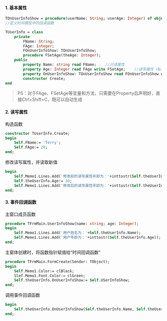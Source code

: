 #### 1. 基本属性

```pascal
TOnUserInfoShow = procedure(userName: String; userAge: Integer) of object;
//定义时间模型中的回调函数

TUserInfo = class
    private
        FName: String;
        FAge: Integer;
        FOnUserInfoShow: TOnUserInfoShow;
        procedure FSetAge(theAge: Integer);
    public
        property Name: string read FName;    //只读属性
        property Age: Integer read FAge write FSetAge;    //读写属性（私有变量，私有方法）
        property OnUserInfoShow: TOnUserInfoShow read FOnUserInfoShow write FOnUserInfoShow;    //事件模型回调函数
        constructor Create;
end
```

> PS：对于FAge、FSetAge等变量和方法，只需要在Property后声明好，直接Ctrl+Shift+C，既可以自动生成


#### 2. 读写属性

构造函数

```pascal
constructor TUserInfo.Create;
begin
    Self.FName:= 'Terry';
    Self.FAge:= 20;
end;
```

修改读写属性，并读取新值

```pascal
begin
    Self.Memo1.Lines.Add('修改前的读写属性年龄为：'+inttostr(Self.theUserInfo.Age));
    Self.theUserInfo.Age:= 30;
    Self.Memo1.Lines.Add('修改后的读写属性年龄为：'+inttostr(Self.theUserInfo.Age));
end;
```

#### 3. 事件回调函数

主窗口成员函数

```pascal
procedure TFrmMain.UserInfoShow(name: string; age: Integer);
begin
    Self.Memo1.Lines.Add('用户姓名为：'+Self.theUserInfo.Name);
    Self.Memo1.Lines.Add('用户年龄为：'+inttostr(Self.theUserInfo.Age));
end;
```

主窗体创建时，将函数指针赋值给“时间回调函数”

```pascal
procedure TFrmMain.FormCreate(Sender: TObject);
begin
    Self.Memo1.Color:= clBlack;
    Slef.Memo1.Font.Color:= clGreen;
    Self.theUserInfo.OnUserInfoShow:= Self.USerInfoShow;
end;
```
调用事件回调函数

```pascal
begin
    Self.theUserInfo.OnUserInfoShow(Self.theUserInfo.Name, Self.theUserInfo.Age);
end;
```















